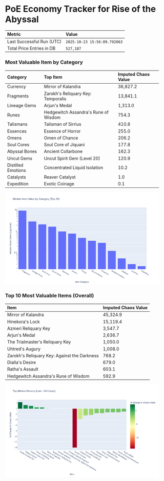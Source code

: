 # PoE Economy Tracker for Rise of the Abyssal

<!-- START_MAINTENANCE -->
| Metric | Value |
|:---|:---|
| Last Successful Run (UTC) | `2025-10-23 15:56:09.792063` |
| Total Price Entries in DB | `527,187` |

<!-- END_MAINTENANCE -->

<!-- START_DATAFRAME_DEBUG -->
<!-- END_DATAFRAME_DEBUG -->

<!-- START_CATEGORY_ANALYSIS -->
### Most Valuable Item by Category
| Category | Top Item | Imputed Chaos Value |
| :--- | :--- | :--- |
| Currency | Mirror of Kalandra | 36,827.2 |
| Fragments | Zarokh's Reliquary Key: Temporalis | 13,841.1 |
| Lineage Gems | Arjun's Medal | 1,313.0 |
| Runes | Hedgewitch Assandra's Rune of Wisdom | 754.3 |
| Talismans | Talisman of Sirrius | 410.8 |
| Essences | Essence of Horror | 255.0 |
| Omens | Omen of Chance | 206.2 |
| Soul Cores | Soul Core of Jiquani | 177.8 |
| Abyssal Bones | Ancient Collarbone | 162.3 |
| Uncut Gems | Uncut Spirit Gem (Level 20) | 120.9 |
| Distilled Emotions | Concentrated Liquid Isolation | 10.2 |
| Catalysts | Reaver Catalyst | 1.0 |
| Expedition | Exotic Coinage | 0.1 |


![Category Analysis Chart](charts/category_analysis.png)
<!-- END_ANALYSIS -->

<!-- START_ANALYSIS -->
### Top 10 Most Valuable Items (Overall)
| Item | Imputed Chaos Value |
| :--- | :--- |
| Mirror of Kalandra | 45,324.9 |
| Hinekora's Lock | 15,119.4 |
| Azmeri Reliquary Key | 3,547.7 |
| Arjun's Medal | 2,636.7 |
| The Trialmaster's Reliquary Key | 1,050.0 |
| Uhtred's Augury | 1,008.0 |
| Zarokh's Reliquary Key: Against the Darkness | 768.2 |
| Dialla's Desire | 679.0 |
| Ratha's Assault | 603.1 |
| Hedgewitch Assandra's Rune of Wisdom | 592.9 |


![Market Movers Chart](charts/market_movers.png)
<!-- END_ANALYSIS -->
